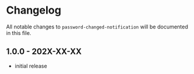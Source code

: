 # Changelog

All notable changes to `password-changed-notification` will be documented in this file.

## 1.0.0 - 202X-XX-XX

- initial release

